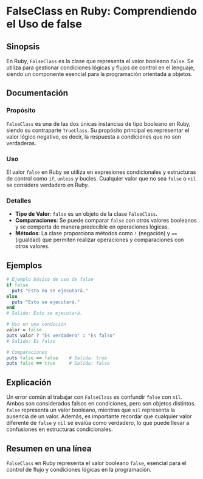 <!--
Meta Description: # FalseClass en Ruby: Comprendiendo el Uso de false ## Sinopsis En Ruby, `FalseClass` es la clase que representa el valor booleano `false`. Se utiliza...
Meta Keywords: false, valor, ruby, que, falseclass
-->

# FalseClass en Ruby: Comprendiendo el Uso de false

## Sinopsis
En Ruby, `FalseClass` es la clase que representa el valor booleano `false`. Se utiliza para gestionar condiciones lógicas y flujos de control en el lenguaje, siendo un componente esencial para la programación orientada a objetos.

## Documentación
### Propósito
`FalseClass` es una de las dos únicas instancias de tipo booleano en Ruby, siendo su contraparte `TrueClass`. Su propósito principal es representar el valor lógico negativo, es decir, la respuesta a condiciones que no son verdaderas.

### Uso
El valor `false` en Ruby se utiliza en expresiones condicionales y estructuras de control como `if`, `unless` y bucles. Cualquier valor que no sea `false` o `nil` se considera verdadero en Ruby.

### Detalles
- **Tipo de Valor**: `false` es un objeto de la clase `FalseClass`.
- **Comparaciones**: Se puede comparar `false` con otros valores booleanos y se comporta de manera predecible en operaciones lógicas.
- **Métodos**: La clase proporciona métodos como `!` (negación) y `==` (igualdad) que permiten realizar operaciones y comparaciones con otros valores.

## Ejemplos
```ruby
# Ejemplo básico de uso de false
if false
  puts "Esto no se ejecutará."
else
  puts "Esto se ejecutará."
end
# Salida: Esto se ejecutará.

# Uso en una condición
valor = false
puts valor ? "Es verdadero" : "Es falso"
# Salida: Es falso

# Comparaciones
puts false == false    # Salida: true
puts false == true     # Salida: false
```

## Explicación
Un error común al trabajar con `FalseClass` es confundir `false` con `nil`. Ambos son considerados falsos en condiciones, pero son objetos distintos. `false` representa un valor booleano, mientras que `nil` representa la ausencia de un valor. Además, es importante recordar que cualquier valor diferente de `false` y `nil` se evalúa como verdadero, lo que puede llevar a confusiones en estructuras condicionales.

## Resumen en una línea
`FalseClass` en Ruby representa el valor booleano `false`, esencial para el control de flujo y condiciones lógicas en la programación.